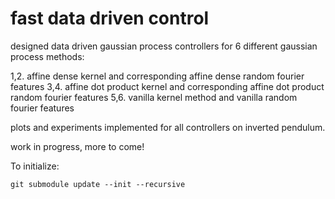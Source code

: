 # fast data driven control

designed data driven gaussian process controllers for 6 different gaussian process methods: 

1,2. affine dense kernel and corresponding affine dense random fourier features
3,4. affine dot product kernel and corresponding affine dot product random fourier features
5,6. vanilla kernel method and vanilla random fourier features

plots and experiments implemented for all controllers on inverted pendulum.

work in progress, more to come!
 
To initialize:
```
git submodule update --init --recursive
```
